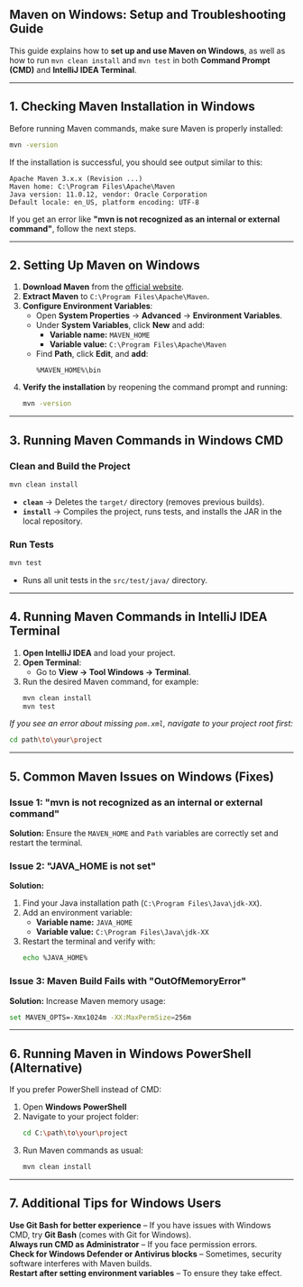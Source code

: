 ## **Maven on Windows: Setup and Troubleshooting Guide**

This guide explains how to **set up and use Maven on Windows**, as well as how to run `mvn clean install` and `mvn test` in both **Command Prompt (CMD)** and **IntelliJ IDEA Terminal**.

---

## **1. Checking Maven Installation in Windows**

Before running Maven commands, make sure Maven is properly installed:

```sh
mvn -version
```

If the installation is successful, you should see output similar to this:

```
Apache Maven 3.x.x (Revision ...)
Maven home: C:\Program Files\Apache\Maven
Java version: 11.0.12, vendor: Oracle Corporation
Default locale: en_US, platform encoding: UTF-8
```

If you get an error like **"mvn is not recognized as an internal or external command"**, follow the next steps.

---

## **2. Setting Up Maven on Windows**

1. **Download Maven** from the [official website](https://maven.apache.org/download.cgi).
2. **Extract Maven** to `C:\Program Files\Apache\Maven`.
3. **Configure Environment Variables**:
    - Open **System Properties** → **Advanced** → **Environment Variables**.
    - Under **System Variables**, click **New** and add:
        - **Variable name:** `MAVEN_HOME`
        - **Variable value:** `C:\Program Files\Apache\Maven`
    - Find **Path**, click **Edit**, and **add**:
      ```
      %MAVEN_HOME%\bin
      ```
4. **Verify the installation** by reopening the command prompt and running:
   ```sh
   mvn -version
   ```

---

## **3. Running Maven Commands in Windows CMD**

### **Clean and Build the Project**
```sh
mvn clean install
```
- **`clean`** → Deletes the `target/` directory (removes previous builds).
- **`install`** → Compiles the project, runs tests, and installs the JAR in the local repository.

### **Run Tests**
```sh
mvn test
```
- Runs all unit tests in the `src/test/java/` directory.

---

## **4. Running Maven Commands in IntelliJ IDEA Terminal**

1. **Open IntelliJ IDEA** and load your project.
2. **Open Terminal**:
    - Go to **View → Tool Windows → Terminal**.
3. Run the desired Maven command, for example:
   ```sh
   mvn clean install
   mvn test
   ```

*If you see an error about missing `pom.xml`, navigate to your project root first:*
```sh
cd path\to\your\project
```

---

## **5. Common Maven Issues on Windows (Fixes)**

### **Issue 1: "mvn is not recognized as an internal or external command"**
**Solution:** Ensure the `MAVEN_HOME` and `Path` variables are correctly set and restart the terminal.

### **Issue 2: "JAVA_HOME is not set"**
**Solution:**
1. Find your Java installation path (`C:\Program Files\Java\jdk-XX`).
2. Add an environment variable:
    - **Variable name:** `JAVA_HOME`
    - **Variable value:** `C:\Program Files\Java\jdk-XX`
3. Restart the terminal and verify with:
   ```sh
   echo %JAVA_HOME%
   ```

### **Issue 3: Maven Build Fails with "OutOfMemoryError"**
**Solution:** Increase Maven memory usage:
```sh
set MAVEN_OPTS=-Xmx1024m -XX:MaxPermSize=256m
```

---

## **6. Running Maven in Windows PowerShell (Alternative)**
If you prefer PowerShell instead of CMD:
1. Open **Windows PowerShell**
2. Navigate to your project folder:
   ```sh
   cd C:\path\to\your\project
   ```
3. Run Maven commands as usual:
   ```sh
   mvn clean install
   ```

---

## **7. Additional Tips for Windows Users**

**Use Git Bash for better experience** – If you have issues with Windows CMD, try **Git Bash** (comes with Git for Windows).  
**Always run CMD as Administrator** – If you face permission errors.  
**Check for Windows Defender or Antivirus blocks** – Sometimes, security software interferes with Maven builds.  
**Restart after setting environment variables** – To ensure they take effect.  
